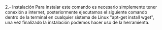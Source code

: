 2.- Instalación
Para instalar este comando es necesario simplemente tener conexión a internet, posteriormente ejecutamos el siguiente comando dentro de la terminal en cualquier sistema
de Linux "apt-get install wget", una vez finalizado la instalación podemos hacer uso de la herramienta.
